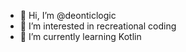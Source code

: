 - 👋 Hi, I’m @deonticlogic
- 👀 I’m interested in recreational coding
- 🌱 I’m currently learning Kotlin

<!---
deonticlogic/deonticlogic is a ✨ special ✨ repository because its `README.md` (this file) appears on your GitHub profile.
You can click the Preview link to take a look at your changes.
--->
